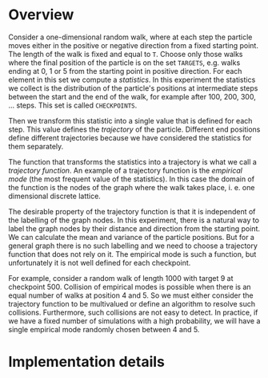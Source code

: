 # Overview
Consider a one-dimensional random walk, where at each step the particle moves either in the positive or negative direction from a fixed starting point. The length of the walk is fixed and equal to `T`. Choose only those walks where the final position of the particle is on the set `TARGETS`, e.g. walks ending at 0, 1 or 5 from the starting point in positive direction. For each element in this set we compute a *statistics*. In this experiment the statistics we collect is the distribution of the particle's positions at intermediate steps between the start and the end of the walk, for example after 100, 200, 300, ... steps. This set is called `CHECKPOINTS`.

Then we transform this statistic into a single value that is defined for each step. This value defines the *trajectory* of the particle. Different end positions define different trajectories because we have considered the statistics for them separately. 

The function that transforms the statistics into a trajectory is what we call a *trajectory function*. An example of a trajectory function is the *empirical mode* (the most frequent value of the statistics). In this case the domain of the function is the nodes of the graph where the walk takes place, i. e. one dimensional discrete lattice.

The desirable property of the trajectory function is that it is independent of the labelling of the graph nodes. In this experiment, there is a natural way to label the graph nodes by their distance and direction from the starting point. We can calculate the mean and variance of the particle positions. But for a general graph there is no such labelling and we need to choose a trajectory function that does not rely on it. The empirical mode is such a function, but unfortunately it is not well defined for each checkpoint.

For example, consider a random walk of length 1000 with target 9 at checkpoint 500. Collision of empirical modes is possible when there is an equal number of walks at position 4 and 5. So we must either consider the trajectory function to be multivalued or define an algorithm to resolve such collisions. Furthermore, such collisions are not easy to detect. In practice, if we have a fixed number of simulations with a high probability, we will have a single empirical mode randomly chosen between 4 and 5.

# Implementation details